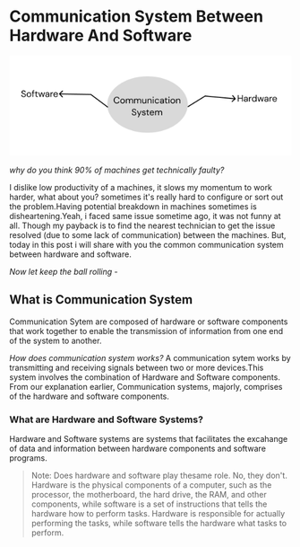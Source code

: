 # Communication System Between Hardware And Software

![Structruce diagram](/main/Cmsdiagram.png "Structruce diagram")

 _why do you think 90% of machines get technically faulty?_

I dislike low productivity of a machines, it slows my momentum to work harder, what about you? sometimes it's really hard to configure or sort out the problem.Having potential breakdown in machines sometimes is disheartening.Yeah, i faced same issue sometime ago, it was not funny at all.
Though my payback is to find the nearest technician to get the issue resolved (due to some lack of communication) between the machines.
But, today in this post i will share with you the common communication system between hardware and software.

_Now let keep the ball rolling_ -

## What is Communication System
Communication Sytem are composed of hardware or software components that work together to enable the transmission of information from one end of the system to another.

_How does communication system works?_
A communication sytem works by transmitting and receiving signals between two or more devices.This system involves the combination of Hardware and Software components. From our explanation earlier, Communication systems, majorly, comprises of the hardware and software components.

### What are Hardware and Software Systems?

Hardware and Software systems are systems that facilitates the excahange of data and information between hardware components and software programs.
>  Note: Does hardware and software play thesame role. No, they don't. Hardware is the physical components of a computer, such as the processor, the motherboard, the hard drive, the RAM, and other components, while software is a set of instructions that tells the hardware how to perform tasks. Hardware is responsible for actually performing the tasks, while software tells the hardware what tasks to perform.
